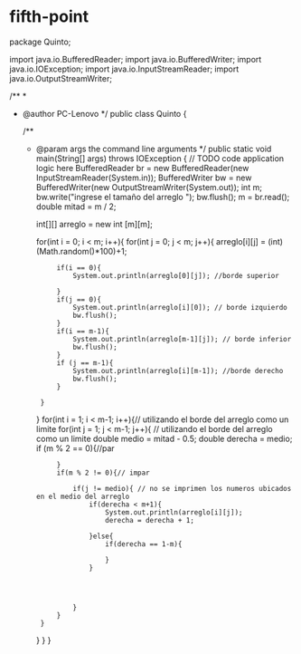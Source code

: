 # fifth-point
package Quinto;

import java.io.BufferedReader;
import java.io.BufferedWriter;
import java.io.IOException;
import java.io.InputStreamReader;
import java.io.OutputStreamWriter;

/**
 *
 * @author PC-Lenovo
 */
public class Quinto {

    /**
     * @param args the command line arguments
     */
    public static void main(String[] args) throws IOException {
        // TODO code application logic here
        BufferedReader br = new BufferedReader(new InputStreamReader(System.in));
        BufferedWriter bw = new BufferedWriter(new OutputStreamWriter(System.out));
        int m;
        bw.write("ingrese el tamaño del arreglo ");
        bw.flush();
        m = br.read();
        double mitad = m / 2;
        
        
        int[][] arreglo = new int [m][m];
        
        for(int i = 0; i < m; i++){
            for(int j = 0; j < m; j++){
                arreglo[i][j] = (int) (Math.random()*100)+1;
                
                if(i == 0){
                    System.out.println(arreglo[0][j]); //borde superior
                    
                }
                if(j == 0){
                    System.out.println(arreglo[i][0]); // borde izquierdo
                    bw.flush();
                }
                if(i == m-1){
                    System.out.println(arreglo[m-1][j]); // borde inferior
                    bw.flush();
                }
                if (j == m-1){
                    System.out.println(arreglo[i][m-1]); //borde derecho
                    bw.flush();
                }
                
            }
        }
        for(int i = 1; i < m-1; i++){// utilizando el borde del arreglo como un limite
            for(int j = 1; j < m-1; j++){ // utilizando el borde del arreglo como un limite
                double medio = mitad - 0.5;
                double derecha = medio;
                if (m % 2 == 0){//par
                
                }
                if(m % 2 != 0){// impar 
                    
                    if(j != medio){ // no se imprimen los numeros ubicados en el medio del arreglo
                        if(derecha < m+1){
                            System.out.println(arreglo[i][j]);
                            derecha = derecha + 1;
                            
                        }else{
                            if(derecha == 1-m){
                                
                            }
                        }
                        
                    
                    
                    
                    }
                }
            }
        }
    }
}
